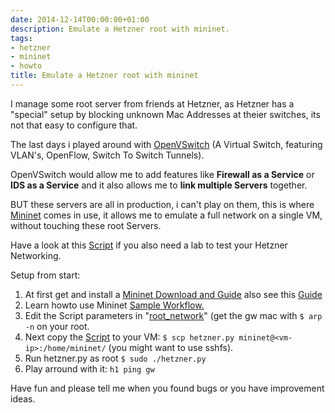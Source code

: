 ```yaml
---
date: 2014-12-14T00:00:00+01:00
description: Emulate a Hetzner root with mininet.
tags:
- hetzner
- mininet
- howto
title: Emulate a Hetzner root with mininet
---
```


I manage some root server from friends at Hetzner, as Hetzner has a &quot;special&quot; setup by blocking unknown Mac Addresses at theier switches, its not that easy to configure that.

The last days i played around with [OpenVSwitch](http://openvswitch.org/ "OpenVSwitch") (A Virtual Switch, featuring VLAN&#39;s, OpenFlow, Switch To Switch Tunnels).<!--more-->

OpenVSwitch would allow me to add features like **Firewall as a Service** or **IDS as a Service** and it also allows me to **link multiple Servers** together.

BUT these servers are all in production, i can&#39;t play on them, this is where [Mininet](http://mininet.org/ "Mininet") comes in use, it allows me to emulate a full network on a single VM, without touching these root Servers.

Have a look at this [Script](https://gist.github.com/pcdummy/9b9d1589289b649d8207 "hetzner.py") if you also need a lab to test your Hetzner Networking.

Setup from start:

1. At first get and install a [Mininet Download and Guide](http://mininet.org/download/ "Mininet Download and Guide") also see this [Guide](http://www.brianlinkletter.com/set-up-mininet/ "Mininet Setup guide by Brian Kletter")
2. Learn howto use Mininet [Sample Workflow.](http://mininet.org/sample-workflow/ "Mininet Sample Workflow")
3. Edit the Script parameters in &quot;[root_network](https://gist.github.com/pcdummy/9b9d1589289b649d8207#file-hetzner-py-L257 "Script root_network")&quot; (get the gw mac with `$ arp -n` on your root.
4. Next copy the [Script](https://gist.github.com/pcdummy/9b9d1589289b649d8207 "Script") to your VM: `$ scp hetzner.py mininet@<vm-ip>:/home/mininet/` (you might want to use sshfs).
5. Run hetzner.py as root `$ sudo ./hetzner.py`
6. Play arround with it: `h1 ping gw`

Have fun and please tell me when you found bugs or you have improvement ideas.
